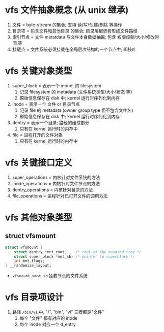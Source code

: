 # vfs 文件抽象概念 (从 unix 继承)
1. 文件 = byte-stream 的集合; 支持 读/写/创建/删除 等操作
2. 目录项 = 包含文件和其他目录 的集合; 目录层层嵌套形成文件路经
3. 索引节点 = 文件 metatdata 与文件本身数据抽离; 包含 权限控制/大小/修改时间 等
4. 挂载点 = 文件系统必须挂载在全局层次结构的一个节点中; 即枝叶

# vfs 关键对象类型
1. super_block = 表示一个 mount 的 filesystem
   1. 记录 filesystem 的 metadata (文件系统类型/大小/状态 等)
   2. 原始信息保存在 disk 中; kernel 运行时序列化到内存
2. inode = 表示一个 文件 or 目录节点
   1. 记录 file 的 metadata (owner group type 但不包含文件名)
   2. 原始信息保存在 disk 中; kernel 运行时序列化到内存
3. dentry = 表示一个目录; 路经的组成部分
   1. 只有在 kernel 运行时的内存中
4. file = 进程打开的文件对象
   1. 只有在 kernel 运行时的内存中

# vfs 关键接口定义
1. super_operations = 内核针对文件系统的方法
2. inode_operations = 内核针对文件节点的方法
3. dentry_operations = 内核针对目录的方法
4. file_operations = 进程针对已打开文件的调用方法

# vfs 其他对象类型
## struct vfsmount
```c++
struct vfsmount {
	struct dentry *mnt_root;	/* root of the mounted tree */
	struct super_block *mnt_sb;	/* pointer to superblock */
	int mnt_flags;
} __randomize_layout;
```
+ `vfsmount->mnt_sb` 挂载节点的文件系统

# vfs 目录项设计
1. 路径 `/bin/vi` 中, "/", "bin", "vi" 三者都是"文件"
   1. 每个 "文件" 都有对应的 inode
   2. 每个 inode 对应一个 d_entry